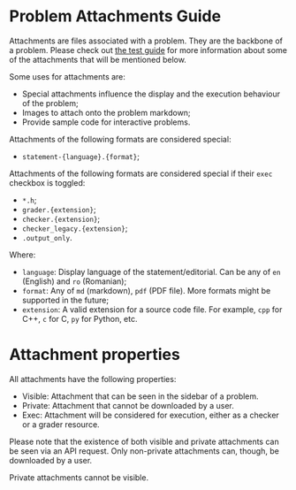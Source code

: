# Problem Attachments Guide

Attachments are files associated with a problem. They are the backbone of a problem. Please check out [the test guide](/docs/test-guide) for more information about some of the attachments that will be mentioned below.

Some uses for attachments are:
- Special attachments influence the display and the execution behaviour of the problem;
- Images to attach onto the problem markdown;
- Provide sample code for interactive problems.

Attachments of the following formats are considered special:

- `statement-{language}.{format}`;
<!-- Not yet... send a DM sometime to remind me of this - `editorial-{language}.format`; -->

Attachments of the following formats are considered special if their `exec` checkbox is toggled:
- `*.h`;
- `grader.{extension}`;
- `checker.{extension}`;
- `checker_legacy.{extension}`;
- `.output_only`.


Where:
- `language`: Display language of the statement/editorial. Can be any of `en` (English) and `ro` (Romanian);
- `format`: Any of `md` (markdown), `pdf` (PDF file). More formats might be supported in the future;
- `extension`: A valid extension for a source code file. For example, `cpp` for C++, `c` for C, `py` for Python, etc.

# Attachment properties

All attachments have the following properties: 
- Visible: Attachment that can be seen in the sidebar of a problem.
- Private: Attachment that cannot be downloaded by a user.
- Exec: Attachment will be considered for execution, either as a checker or a grader resource.

Please note that the existence of both visible and private attachments can be seen via an API request. Only non-private attachments can, though, be downloaded by a user.

Private attachments cannot be visible.
